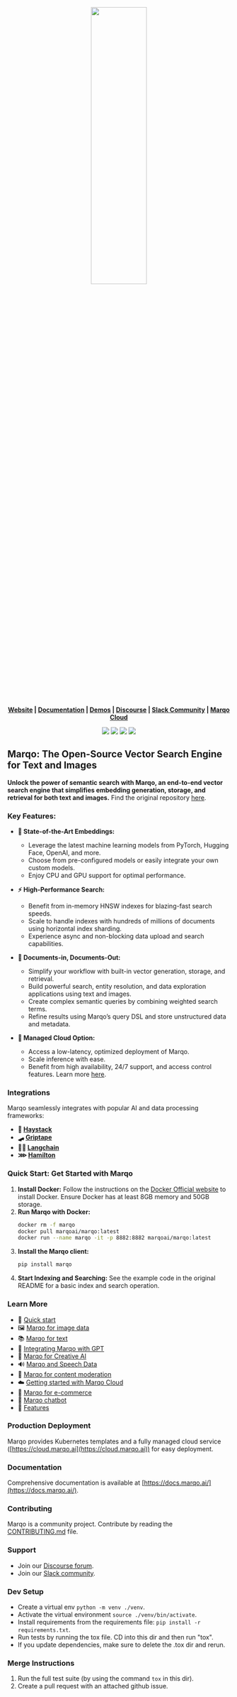 <p align="center">
<img src="https://github.com/marqo-ai/public-assets/blob/main/marqowbackground.png" width="50%" height="40%">
</p>

<p align="center">
<b><a href="https://www.marqo.ai">Website</a> | <a href="https://docs.marqo.ai">Documentation</a> | <a href="https://demo.marqo.ai">Demos</a> | <a href="https://community.marqo.ai">Discourse</a>  | <a href="https://bit.ly/marqo-community-slack">Slack Community</a> | <a href="https://www.marqo.ai/cloud">Marqo Cloud</a>
</b>
</p>

<p align="center">
<a href="https://opensource.org/licenses/Apache-2.0"><img src="https://img.shields.io/badge/License-Apache%202.0-blue.svg"></a>
<a href="https://pypi.org/project/marqo/"><img src="https://img.shields.io/pypi/v/marqo?label=PyPI"></a>
<a href="https://github.com/marqo-ai/marqo/actions/workflows/unit_test_200gb_CI.yml"><img src="https://img.shields.io/github/actions/workflow/status/marqo-ai/marqo/unit_test_200gb_CI.yml?branch=mainline"></a>
<a align="center" href="https://bit.ly/marqo-community-slack"><img src="https://img.shields.io/badge/Slack-blueviolet?logo=slack&amp;logoColor=white"></a>

## Marqo: The Open-Source Vector Search Engine for Text and Images

**Unlock the power of semantic search with Marqo, an end-to-end vector search engine that simplifies embedding generation, storage, and retrieval for both text and images.**  Find the original repository [here](https://github.com/marqo-ai/marqo).

### Key Features:

*   **🤖 State-of-the-Art Embeddings:**
    *   Leverage the latest machine learning models from PyTorch, Hugging Face, OpenAI, and more.
    *   Choose from pre-configured models or easily integrate your own custom models.
    *   Enjoy CPU and GPU support for optimal performance.

*   **⚡ High-Performance Search:**
    *   Benefit from in-memory HNSW indexes for blazing-fast search speeds.
    *   Scale to handle indexes with hundreds of millions of documents using horizontal index sharding.
    *   Experience async and non-blocking data upload and search capabilities.

*   **🌌 Documents-in, Documents-Out:**
    *   Simplify your workflow with built-in vector generation, storage, and retrieval.
    *   Build powerful search, entity resolution, and data exploration applications using text and images.
    *   Create complex semantic queries by combining weighted search terms.
    *   Refine results using Marqo’s query DSL and store unstructured data and metadata.

*   **🍱 Managed Cloud Option:**
    *   Access a low-latency, optimized deployment of Marqo.
    *   Scale inference with ease.
    *   Benefit from high availability, 24/7 support, and access control features.  Learn more [here](https://www.marqo.ai/cloud).

### Integrations

Marqo seamlessly integrates with popular AI and data processing frameworks:

*   **💙 [Haystack](https://github.com/deepset-ai/haystack)**
*   **🛹 [Griptape](https://github.com/griptape-ai/griptape)**
*   **🦜🔗 [Langchain](https://github.com/langchain-ai/langchain)**
*   **⋙ [Hamilton](https://github.com/DAGWorks-Inc/hamilton/)**

### Quick Start: Get Started with Marqo

1.  **Install Docker:** Follow the instructions on the [Docker Official website](https://docs.docker.com/get-docker/) to install Docker. Ensure Docker has at least 8GB memory and 50GB storage.
2.  **Run Marqo with Docker:**
    ```bash
    docker rm -f marqo
    docker pull marqoai/marqo:latest
    docker run --name marqo -it -p 8882:8882 marqoai/marqo:latest
    ```
3.  **Install the Marqo client:**
    ```bash
    pip install marqo
    ```
4.  **Start Indexing and Searching:**  See the example code in the original README for a basic index and search operation.

### Learn More

*   📗 [Quick start](#Getting-started)
*   🖼 [Marqo for image data](https://www.marqo.ai/blog/context-is-all-you-need-multimodal-vector-search-with-personalization)
*   📚 [Marqo for text](https://www.marqo.ai/blog/how-i-used-marqo-to-create-a-multilingual-legal-databse-in-5-key-lines-of-code)
*   🔮 [Integrating Marqo with GPT](https://www.marqo.ai/blog/from-iron-manual-to-ironman-augmenting-gpt-with-marqo-for-fast-editable-memory-to-enable-context-aware-question-answering)
*   🎨 [ Marqo for Creative AI](https://www.marqo.ai/blog/combining-stable-diffusion-with-semantic-search-generating-and-categorising-100k-hot-dogs)
*   🔊 [Marqo and Speech Data](https://www.marqo.ai/blog/speech-processing)
*   🚫 [Marqo for content moderation](https://www.marqo.ai/blog/refining-image-quality-and-eliminating-nsfw-content-with-marqo)
*   ☁️ [Getting started with Marqo Cloud](https://github.com/marqo-ai/getting_started_marqo_cloud)
*   👗 [Marqo for e-commerce](https://github.com/marqo-ai/getting_started_marqo_cloud/blob/main/e-commerce-demo/README.md)
*   🤖 [Marqo chatbot](https://github.com/marqo-ai/getting_started_marqo_cloud/tree/main/chatbot-demo)
*   🦾 [Features](#-Core-Features)

### Production Deployment

Marqo provides Kubernetes templates and a fully managed cloud service ([https://cloud.marqo.ai](https://cloud.marqo.ai)) for easy deployment.

### Documentation

Comprehensive documentation is available at [https://docs.marqo.ai/](https://docs.marqo.ai/).

### Contributing

Marqo is a community project.  Contribute by reading the [CONTRIBUTING.md](./CONTRIBUTING.md) file.

### Support

*   Join our [Discourse forum](https://community.marqo.ai).
*   Join our [Slack community](https://bit.ly/marqo-community-slack).

### Dev Setup

*   Create a virtual env ```python -m venv ./venv```.
*   Activate the virtual environment ```source ./venv/bin/activate```.
*   Install requirements from the requirements file: ```pip install -r requirements.txt```.
*   Run tests by running the tox file. CD into this dir and then run "tox".
*   If you update dependencies, make sure to delete the .tox dir and rerun.

### Merge Instructions

1. Run the full test suite (by using the command `tox` in this dir).
2. Create a pull request with an attached github issue.